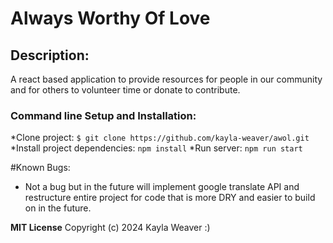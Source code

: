 # Always Worthy Of Love

## Description:
A react based application to provide resources for people in our community and for others to volunteer time or donate to contribute. 

### Command line Setup and Installation:
*Clone project: `$ git clone https://github.com/kayla-weaver/awol.git`
*Install project dependencies: `npm install`
*Run server: `npm run start`

#Known Bugs:
- Not a bug but in the future will implement google translate API and restructure entire project for code that is more DRY and easier to build on in the future.

**MIT License**
Copyright (c) 2024 Kayla Weaver :)